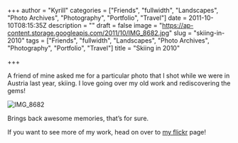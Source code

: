 +++
author = "Kyrill"
categories = ["Friends", "fullwidth", "Landscapes", "Photo Archives", "Photography", "Portfolio", "Travel"]
date = 2011-10-10T08:15:35Z
description = ""
draft = false
image = "https://ap-content.storage.googleapis.com/2011/10/IMG_8682.jpg"
slug = "skiing-in-2010"
tags = ["Friends", "fullwidth", "Landscapes", "Photo Archives", "Photography", "Portfolio", "Travel"]
title = "Skiing in 2010"

+++


A friend of mine asked me for a particular photo that I shot while we were in Austria last year, skiing. I love going over my old work and rediscovering the gems!

![](https://antisp.in/blog/wp-content/uploads/2011/10/IMG_8682-600x400.jpg "IMG_8682")

Brings back awesome memories, that’s for sure.

If you want to see more of my work, head on over to [my flickr](https://flickr.com/photos/poolski "My Flickr") page!


